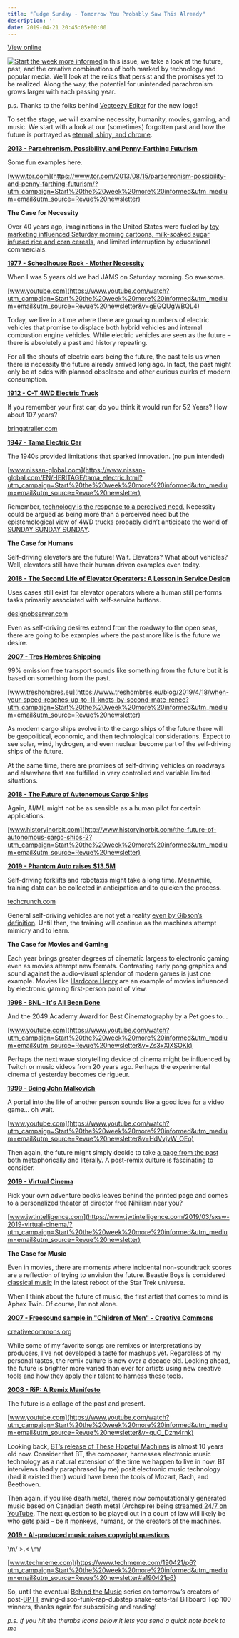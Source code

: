 ```yaml
---
title: "Fudge Sunday - Tomorrow You Probably Saw This Already"
description: ''
date: 2019-04-21 20:45:05+00:00
---
```


[View online](https://sunday.fudge.org/issues/fudge-sunday-tomorrow-you-probably-saw-this-already-173252?utm_campaign=Issue&utm_content=view_in_browser&utm_medium=email&utm_source=Start+the+week+more+informed)

[![Start the week more informed](https://cuthrell.com/favicon.png "Start the week more informed")](https://cuthrell.com/favicon.png)In this issue, we take a look at the future, past, and the creative combinations of both marked by technology and popular media. We’ll look at the relics that persist and the promises yet to be realized. Along the way, the potential for unintended parachronism grows larger with each passing year.

p.s. Thanks to the folks behind [Vecteezy Editor](https://www.vecteezy.com/?utm_campaign=Start%20the%20week%20more%20informed&utm_medium=email&utm_source=Revue%20newsletter) for the new logo!

To set the stage, we will examine necessity, humanity, movies, gaming, and music. We start with a look at our (sometimes) forgotten past and how the future is portrayed as [eternal, shiny, and chrome](https://www.youtube.com/watch?utm_campaign=Start%20the%20week%20more%20informed&utm_medium=email&utm_source=Revue%20newsletter&v=GI5Jkvcf4TU).

**[2013 - Parachronism, Possibility, and Penny-Farthing Futurism](https://www.tor.com/2013/08/15/parachronism-possibility-and-penny-farthing-futurism/?utm_campaign=Start%20the%20week%20more%20informed&utm_medium=email&utm_source=Revue%20newsletter)**

Some fun examples here.

[www.tor.com](https://www.tor.com/2013/08/15/parachronism-possibility-and-penny-farthing-futurism/?utm_campaign=Start%20the%20week%20more%20informed&utm_medium=email&utm_source=Revue%20newsletter)

 **The Case for Necessity**

Over 40 years ago, imaginations in the United States were fueled by [toy marketing influenced Saturday morning cartoons, milk-soaked sugar infused rice and corn cereals](http://www.markrobinsonwrites.com/the-music-that-makes-me-dance/2017/4/25/saturday-morning-legends-hanna-barbera-the-kings-of-cartoons?utm_campaign=Start%20the%20week%20more%20informed&utm_medium=email&utm_source=Revue%20newsletter), and limited interruption by educational commercials.

**[1977 - Schoolhouse Rock - Mother Necessity](https://www.youtube.com/watch?utm_campaign=Start%20the%20week%20more%20informed&utm_medium=email&utm_source=Revue%20newsletter&v=gEGQUgWBQL4)**

When I was 5 years old we had JAMS on Saturday morning. So awesome.

[www.youtube.com](https://www.youtube.com/watch?utm_campaign=Start%20the%20week%20more%20informed&utm_medium=email&utm_source=Revue%20newsletter&v=gEGQUgWBQL4)

Today, we live in a time where there are growing numbers of electric vehicles that promise to displace both hybrid vehicles and internal combustion engine vehicles. While electric vehicles are seen as the future – there is absolutely a past and history repeating.

For all the shouts of electric cars being the future, the past tells us when there is necessity the future already arrived long ago. In fact, the past might only be at odds with planned obsolesce and other curious quirks of modern consumption.

**[1912 - C-T 4WD Electric Truck](https://bringatrailer.com/2018/01/20/worked-for-52-years-still-running-1912-c-t-4wd-electric-truck/?utm_campaign=Start%20the%20week%20more%20informed&utm_medium=email&utm_source=Revue%20newsletter)**

If you remember your first car, do you think it would run for 52 Years? How about 107 years?

[bringatrailer.com](https://bringatrailer.com/2018/01/20/worked-for-52-years-still-running-1912-c-t-4wd-electric-truck/?utm_campaign=Start%20the%20week%20more%20informed&utm_medium=email&utm_source=Revue%20newsletter)

**[1947 - Tama Electric Car](https://www.nissan-global.com/EN/HERITAGE/tama_electric.html?utm_campaign=Start%20the%20week%20more%20informed&utm_medium=email&utm_source=Revue%20newsletter)**

The 1940s provided limitations that sparked innovation. (no pun intended)

[www.nissan-global.com](https://www.nissan-global.com/EN/HERITAGE/tama_electric.html?utm_campaign=Start%20the%20week%20more%20informed&utm_medium=email&utm_source=Revue%20newsletter)

Remember, [technology is the response to a perceived need.](https://www.google.com/search?q=%22technology%20is%20the%20response%20to%20a%20perceived%20need%22&utm_campaign=Start%20the%20week%20more%20informed&utm_medium=email&utm_source=Revue%20newsletter) Necessity could be argued as being more than a perceived need but the epistemological view of 4WD trucks probably didn’t anticipate the world of [SUNDAY SUNDAY SUNDAY](https://www.youtube.com/watch?utm_campaign=Start%20the%20week%20more%20informed&utm_medium=email&utm_source=Revue%20newsletter&v=s_grMGhW3X0).

 **The Case for Humans**

Self-driving elevators are the future! Wait. Elevators? What about vehicles? Well, elevators still have their human driven examples even today.

**[2018 - The Second Life of Elevator Operators: A Lesson in Service Design](https://designobserver.com/feature/the-second-life-of-elevator-operators-a-lesson-in-service-design/39748?utm_campaign=Start%20the%20week%20more%20informed&utm_medium=email&utm_source=Revue%20newsletter)**

Uses cases still exist for elevator operators where a human still performs tasks primarily associated with self-service buttons.

[designobserver.com](https://designobserver.com/feature/the-second-life-of-elevator-operators-a-lesson-in-service-design/39748?utm_campaign=Start%20the%20week%20more%20informed&utm_medium=email&utm_source=Revue%20newsletter)

Even as self-driving desires extend from the roadway to the open seas, there are going to be examples where the past more like is the future we desire.

**[2007 - Tres Hombres Shipping](https://www.treshombres.eu/blog/2019/4/18/when-your-speed-reaches-up-to-11-knots-by-second-mate-renee?utm_campaign=Start%20the%20week%20more%20informed&utm_medium=email&utm_source=Revue%20newsletter)**

99% emission free transport sounds like something from the future but it is based on something from the past.

[www.treshombres.eu](https://www.treshombres.eu/blog/2019/4/18/when-your-speed-reaches-up-to-11-knots-by-second-mate-renee?utm_campaign=Start%20the%20week%20more%20informed&utm_medium=email&utm_source=Revue%20newsletter)

As modern cargo ships evolve into the cargo ships of the future there will be geopolitical, economic, and then technological considerations. Expect to see solar, wind, hydrogen, and even nuclear become part of the self-driving ships of the future.

At the same time, there are promises of self-driving vehicles on roadways and elsewhere that are fulfilled in very controlled and variable limited situations.

**[2018 - The Future of Autonomous Cargo Ships](http://www.historyinorbit.com/the-future-of-autonomous-cargo-ships-2?utm_campaign=Start%20the%20week%20more%20informed&utm_medium=email&utm_source=Revue%20newsletter)**

Again, AI/ML might not be as sensible as a human pilot for certain applications.

[www.historyinorbit.com](http://www.historyinorbit.com/the-future-of-autonomous-cargo-ships-2?utm_campaign=Start%20the%20week%20more%20informed&utm_medium=email&utm_source=Revue%20newsletter)

**[2019 - Phantom Auto raises $13.5M](https://techcrunch.com/2019/04/18/phantom-auto-raises-13-5m-to-expand-remote-driving-business-to-delivery-bots-and-forklifts/?utm_campaign=Start%20the%20week%20more%20informed&utm_medium=email&utm_source=Revue%20newsletter)**

Self-driving forklifts and robotaxis might take a long time. Meanwhile, training data can be collected in anticipation and to quicken the process.

[techcrunch.com](https://techcrunch.com/2019/04/18/phantom-auto-raises-13-5m-to-expand-remote-driving-business-to-delivery-bots-and-forklifts/?utm_campaign=Start%20the%20week%20more%20informed&utm_medium=email&utm_source=Revue%20newsletter)

General self-driving vehicles are not yet a reality [even by Gibson’s definition](https://www.goodreads.com/quotes/681-the-future-is-already-here-it-s-just-not-evenly?utm_campaign=Start%20the%20week%20more%20informed&utm_medium=email&utm_source=Revue%20newsletter). Until then, the training will continue as the machines attempt mimicry and to learn.

 **The Case for Movies and Gaming**

Each year brings greater degrees of cinematic largess to electronic gaming even as movies attempt new formats. Contrasting early pong graphics and sound against the audio-visual splendor of modern games is just one example. Movies like [Hardcore Henry](https://www.youtube.com/watch?utm_campaign=Start%20the%20week%20more%20informed&utm_medium=email&utm_source=Revue%20newsletter&v=hkhac9El9yg) are an example of movies influenced by electronic gaming first-person point of view.

**[1998 - BNL - It's All Been Done](https://www.youtube.com/watch?utm_campaign=Start%20the%20week%20more%20informed&utm_medium=email&utm_source=Revue%20newsletter&v=Zs3xXlXSOKk)**

And the 2049 Academy Award for Best Cinematography by a Pet goes to… 

[www.youtube.com](https://www.youtube.com/watch?utm_campaign=Start%20the%20week%20more%20informed&utm_medium=email&utm_source=Revue%20newsletter&v=Zs3xXlXSOKk)

Perhaps the next wave storytelling device of cinema might be influenced by Twitch or music videos from 20 years ago. Perhaps the experimental cinema of yesterday becomes de rigueur.

**[1999 - Being John Malkovich](https://www.youtube.com/watch?utm_campaign=Start%20the%20week%20more%20informed&utm_medium=email&utm_source=Revue%20newsletter&v=HdVvjvW_OEo)**

A portal into the life of another person sounds like a good idea for a video game… oh wait.

[www.youtube.com](https://www.youtube.com/watch?utm_campaign=Start%20the%20week%20more%20informed&utm_medium=email&utm_source=Revue%20newsletter&v=HdVvjvW_OEo)

Then again, the future might simply decide to take [a page from the past](https://en.wikipedia.org/wiki/Choose_Your_Own_Adventure?utm_campaign=Start%20the%20week%20more%20informed&utm_medium=email&utm_source=Revue%20newsletter) both metaphorically and literally. A post-remix culture is fascinating to consider.

**[2019 - Virtual Cinema](https://www.jwtintelligence.com/2019/03/sxsw-2019-virtual-cinema/?utm_campaign=Start%20the%20week%20more%20informed&utm_medium=email&utm_source=Revue%20newsletter)**

Pick your own adventure books leaves behind the printed page and comes to a personalized theater of director free Nihilism near you?

[www.jwtintelligence.com](https://www.jwtintelligence.com/2019/03/sxsw-2019-virtual-cinema/?utm_campaign=Start%20the%20week%20more%20informed&utm_medium=email&utm_source=Revue%20newsletter)

 **The Case for Music**

Even in movies, there are moments where incidental non-soundtrack scores are a reflection of trying to envision the future. Beastie Boys is considered [classical music](https://www.youtube.com/watch?feature=youtu.be&t=90&utm_campaign=Start%20the%20week%20more%20informed&utm_medium=email&utm_source=Revue%20newsletter&v=Uy8p6hZRoP0) in the latest reboot of the Star Trek universe.

When I think about the future of music, the first artist that comes to mind is Aphex Twin. Of course, I’m not alone.

**[2007 - Freesound sample in "Children of Men" - Creative Commons](https://creativecommons.org/2007/01/17/freesound-sample-in-children-of-men/?utm_campaign=Start%20the%20week%20more%20informed&utm_medium=email&utm_source=Revue%20newsletter)**

[creativecommons.org](https://creativecommons.org/2007/01/17/freesound-sample-in-children-of-men/?utm_campaign=Start%20the%20week%20more%20informed&utm_medium=email&utm_source=Revue%20newsletter)

While some of my favorite songs are remixes or interpretations by producers, I’ve not developed a taste for mashups yet. Regardless of my personal tastes, the remix culture is now over a decade old. Looking ahead, the future is brighter more varied than ever for artists using new creative tools and how they apply their talent to harness these tools.

**[2008 - RiP: A Remix Manifesto](https://www.youtube.com/watch?utm_campaign=Start%20the%20week%20more%20informed&utm_medium=email&utm_source=Revue%20newsletter&v=quO_Dzm4rnk)**

The future is a collage of the past and present.

[www.youtube.com](https://www.youtube.com/watch?utm_campaign=Start%20the%20week%20more%20informed&utm_medium=email&utm_source=Revue%20newsletter&v=quO_Dzm4rnk)

Looking back, [BT’s release of These Hopeful Machines](https://www.youtube.com/watch?utm_campaign=Start%20the%20week%20more%20informed&utm_medium=email&utm_source=Revue%20newsletter&v=nAQwhnJLUS8) is almost 10 years old now. Consider that BT, the composer, harnesses electronic music technology as a natural extension of the time we happen to live in now. BT interviews (badly paraphrased by me) posit electronic music technology (had it existed then) would have been the tools of Mozart, Bach, and Beethoven.

Then again, if you like death metal, there’s now computationally generated music based on Canadian death metal (Archspire) being [streamed 24/7 on YouTube](https://www.youtube.com/watch?utm_campaign=Start%20the%20week%20more%20informed&utm_medium=email&utm_source=Revue%20newsletter&v=CNNmBtNcccE). The next question to be played out in a court of law will likely be who gets paid – be it [monkeys](https://www.youtube.com/watch?utm_campaign=Start%20the%20week%20more%20informed&utm_medium=email&utm_source=Revue%20newsletter&v=no_elVGGgW8), humans, or the creators of the machines.

**[2019 - AI-produced music raises copyright questions](https://www.techmeme.com/190421/p6?utm_campaign=Start%20the%20week%20more%20informed&utm_medium=email&utm_source=Revue%20newsletter#a190421p6)**

\m/ >.< \m/

[www.techmeme.com](https://www.techmeme.com/190421/p6?utm_campaign=Start%20the%20week%20more%20informed&utm_medium=email&utm_source=Revue%20newsletter#a190421p6)

So, until the eventual [Behind the Music](https://www.youtube.com/watch?utm_campaign=Start%20the%20week%20more%20informed&utm_medium=email&utm_source=Revue%20newsletter&v=xeIDVFr0HMY) series on tomorrow’s creators of post-[BPTT](https://machinelearningmastery.com/gentle-introduction-backpropagation-time/?utm_campaign=Start%20the%20week%20more%20informed&utm_medium=email&utm_source=Revue%20newsletter) swing-disco-funk-rap-dubstep snake-eats-tail Billboard Top 100 winners, thanks again for subscribing and reading!

*p.s. if you hit the thumbs icons below it lets you send a quick note back to me*









